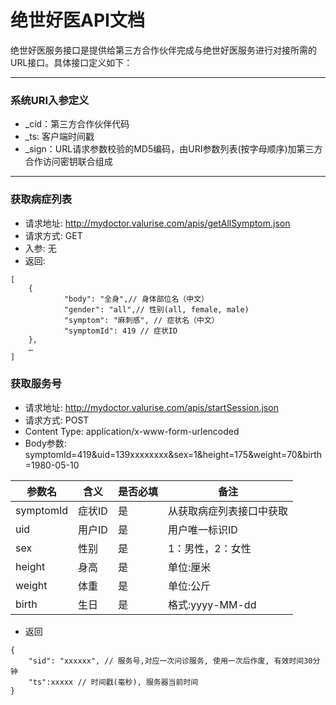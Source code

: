绝世好医API文档
===
绝世好医服务接口是提供给第三方合作伙伴完成与绝世好医服务进行对接所需的URL接口。具体接口定义如下：

---

### 系统URI入参定义
- _cid：第三方合作伙伴代码
- _ts: 客户端时间戳
- _sign：URL请求参数校验的MD5编码，由URI参数列表(按字母顺序)加第三方合作访问密钥联合组成

----

### 获取病症列表
- 请求地址: http://mydoctor.valurise.com/apis/getAllSymptom.json
- 请求方式: GET
- 入参: 无
- 返回:
```
[
	{
       		"body": "全身",// 身体部位名（中文）
        	"gender": "all",// 性别(all, female, male)
      		"symptom": "麻刺感", // 症状名（中文）
       		"symptomId": 419 // 症状ID
	},
	…
]
```

### 获取服务号
- 请求地址: http://mydoctor.valurise.com/apis/startSession.json
- 请求方式: POST
- Content Type: application/x-www-form-urlencoded
- Body参数: symptomId=419&uid=139xxxxxxxx&sex=1&height=175&weight=70&birth=1980-05-10

参数名|含义|是否必填|备注
---|---|---|---
symptomId|症状ID|是|从获取病症列表接口中获取
uid|用户ID|是|用户唯一标识ID
sex|性别|是|1：男性，2：女性
height|身高|是|单位:厘米
weight|体重|是|单位:公斤
birth|生日|是|格式:yyyy-MM-dd

- 返回

```
{
	"sid": "xxxxxx", // 服务号,对应一次问诊服务, 使用一次后作废, 有效时间30分钟
	"ts":xxxxx // 时间戳(毫秒), 服务器当前时间
}
```






